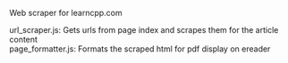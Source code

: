 Web scraper for learncpp.com

url_scraper.js: Gets urls from page index and scrapes them for the article content\
page_formatter.js: Formats the scraped html for pdf display on ereader
